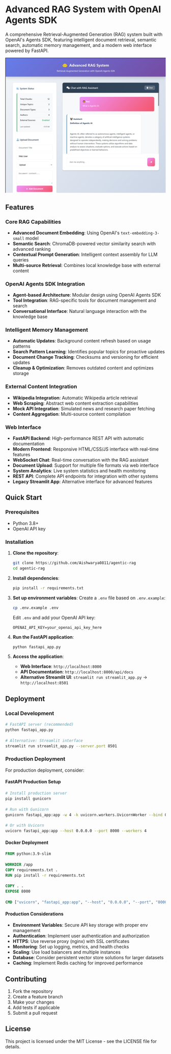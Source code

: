 # Advanced RAG System with OpenAI Agents SDK

A comprehensive Retrieval-Augmented Generation (RAG) system built with OpenAI's Agents SDK, featuring intelligent document retrieval, semantic search, automatic memory management, and a modern web interface powered by FastAPI.

![1753794145376](image/README/1753794145376.png)

## Features

### Core RAG Capabilities

- **Advanced Document Embedding**: Using OpenAI's `text-embedding-3-small` model
- **Semantic Search**: ChromaDB-powered vector similarity search with advanced ranking
- **Contextual Prompt Generation**: Intelligent context assembly for LLM queries
- **Multi-source Retrieval**: Combines local knowledge base with external content

### OpenAI Agents SDK Integration

- **Agent-based Architecture**: Modular design using OpenAI Agents SDK
- **Tool Integration**: RAG-specific tools for document management and search
- **Conversational Interface**: Natural language interaction with the knowledge base

### Intelligent Memory Management

- **Automatic Updates**: Background content refresh based on usage patterns
- **Search Pattern Learning**: Identifies popular topics for proactive updates
- **Document Change Tracking**: Checksums and versioning for efficient updates
- **Cleanup & Optimization**: Removes outdated content and optimizes storage

### External Content Integration

- **Wikipedia Integration**: Automatic Wikipedia article retrieval
- **Web Scraping**: Abstract web content extraction capabilities
- **Mock API Integration**: Simulated news and research paper fetching
- **Content Aggregation**: Multi-source content compilation

### Web Interface

- **FastAPI Backend**: High-performance REST API with automatic documentation
- **Modern Frontend**: Responsive HTML/CSS/JS interface with real-time features
- **WebSocket Chat**: Real-time conversation with the RAG assistant
- **Document Upload**: Support for multiple file formats via web interface
- **System Analytics**: Live system statistics and health monitoring
- **REST API**: Complete API endpoints for integration with other systems
- **Legacy Streamlit App**: Alternative interface for advanced features

## Quick Start

### Prerequisites

- Python 3.8+
- OpenAI API key

### Installation

1. **Clone the repository**:

   ```bash
   git clone https://github.com/Aishwarya0811/agentic-rag
   cd agentic-rag
   ```
2. **Install dependencies**:

   ```bash
   pip install -r requirements.txt
   ```
3. **Set up environment variables**:
   Create a `.env` file based on `.env.example`:

   ```bash
   cp .env.example .env
   ```

   Edit `.env` and add your OpenAI API key:

   ```
   OPENAI_API_KEY=your_openai_api_key_here
   ```
4. **Run the FastAPI application**:

   ```bash
   python fastapi_app.py
   ```
5. **Access the application**:

   - **Web Interface**: `http://localhost:8000`
   - **API Documentation**: `http://localhost:8000/api/docs`
   - **Alternative Streamlit UI**: `streamlit run streamlit_app.py` → `http://localhost:8501`

## Deployment

### Local Development

```bash
# FastAPI server (recommended)
python fastapi_app.py

# Alternative: Streamlit interface
streamlit run streamlit_app.py --server.port 8501
```

### Production Deployment

For production deployment, consider:

#### FastAPI Production Setup

```bash
# Install production server
pip install gunicorn

# Run with Gunicorn
gunicorn fastapi_app:app -w 4 -k uvicorn.workers.UvicornWorker --bind 0.0.0.0:8000

# Or with Uvicorn
uvicorn fastapi_app:app --host 0.0.0.0 --port 8000 --workers 4
```

#### Docker Deployment

```dockerfile
FROM python:3.9-slim

WORKDIR /app
COPY requirements.txt .
RUN pip install -r requirements.txt

COPY . .
EXPOSE 8000

CMD ["uvicorn", "fastapi_app:app", "--host", "0.0.0.0", "--port", "8000"]
```

#### Production Considerations

- **Environment Variables**: Secure API key storage with proper env management
- **Authentication**: Implement user authentication and authorization
- **HTTPS**: Use reverse proxy (nginx) with SSL certificates
- **Monitoring**: Set up logging, metrics, and health checks
- **Scaling**: Use load balancers and multiple instances
- **Database**: Consider persistent vector store solutions for larger datasets
- **Caching**: Implement Redis caching for improved performance

## Contributing

1. Fork the repository
2. Create a feature branch
3. Make your changes
4. Add tests if applicable
5. Submit a pull request

## License

This project is licensed under the MIT License - see the LICENSE file for details.

